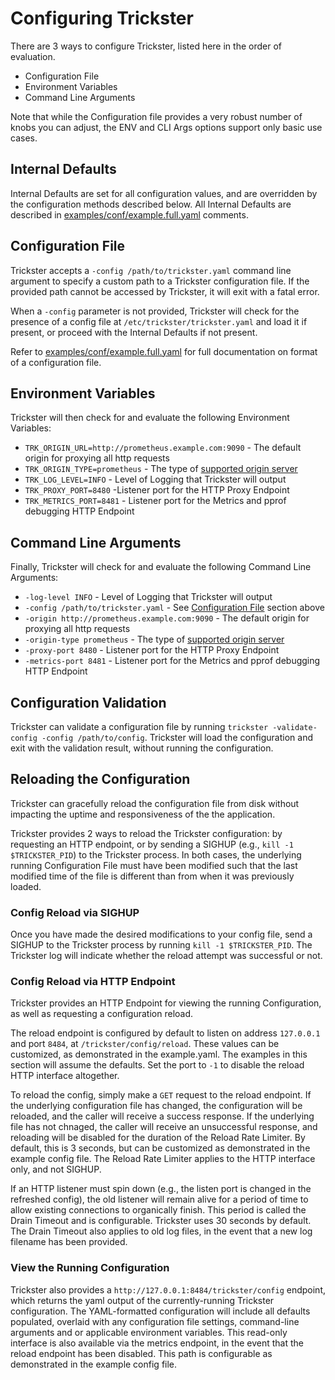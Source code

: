 # Configuring Trickster

There are 3 ways to configure Trickster, listed here in the order of evaluation.

* Configuration File
* Environment Variables
* Command Line Arguments

Note that while the Configuration file provides a very robust number of knobs you can adjust, the ENV and CLI Args options support only basic use cases.

## Internal Defaults

Internal Defaults are set for all configuration values, and are overridden by the configuration methods described below. All Internal Defaults are described in [examples/conf/example.full.yaml](../examples/conf/example.full.yaml) comments.

## Configuration File

Trickster accepts a `-config /path/to/trickster.yaml` command line argument to specify a custom path to a Trickster configuration file. If the provided path cannot be accessed by Trickster, it will exit with a fatal error.

When a `-config` parameter is not provided, Trickster will check for the presence of a config file at `/etc/trickster/trickster.yaml` and load it if present, or proceed with the Internal Defaults if not present.

Refer to [examples/conf/example.full.yaml](../examples/conf/example.full.yaml) for full documentation on format of a configuration file.

## Environment Variables

Trickster will then check for and evaluate the following Environment Variables:

* `TRK_ORIGIN_URL=http://prometheus.example.com:9090` - The default origin for proxying all http requests
* `TRK_ORIGIN_TYPE=prometheus` - The type of [supported origin server](./supported-origin-types.md)
* `TRK_LOG_LEVEL=INFO` - Level of Logging that Trickster will output
* `TRK_PROXY_PORT=8480` -Listener port for the HTTP Proxy Endpoint
* `TRK_METRICS_PORT=8481` - Listener port for the Metrics and pprof debugging HTTP Endpoint

## Command Line Arguments

Finally, Trickster will check for and evaluate the following Command Line Arguments:

* `-log-level INFO` - Level of Logging that Trickster will output
* `-config /path/to/trickster.yaml` - See [Configuration File](#configuration-file) section above
* `-origin http://prometheus.example.com:9090` - The default origin for proxying all http requests
* `-origin-type prometheus` - The type of [supported origin server](./supported-origin-types.md)
* `-proxy-port 8480` - Listener port for the HTTP Proxy Endpoint
* `-metrics-port 8481` - Listener port for the Metrics and pprof debugging HTTP Endpoint

## Configuration Validation

Trickster can validate a configuration file by running `trickster -validate-config -config /path/to/config`. Trickster will load the configuration and exit with the validation result, without running the configuration.

## Reloading the Configuration

Trickster can gracefully reload the configuration file from disk without impacting the uptime and responsiveness of the the application.

Trickster provides 2 ways to reload the Trickster configuration: by requesting an HTTP endpoint, or by sending a SIGHUP (e.g., `kill -1 $TRICKSTER_PID`) to the Trickster process. In both cases, the underlying running Configuration File must have been modified such that the last modified time of the file is different than from when it was previously loaded.

### Config Reload via SIGHUP

Once you have made the desired modifications to your config file, send a SIGHUP to the Trickster process by running `kill -1 $TRICKSTER_PID`. The Trickster log will indicate whether the reload attempt was successful or not.

### Config Reload via HTTP Endpoint

Trickster provides an HTTP Endpoint for viewing the running Configuration, as well as requesting a configuration reload.

The reload endpoint is configured by default to listen on address `127.0.0.1` and port `8484`, at `/trickster/config/reload`. These values can be customized, as demonstrated in the example.yaml. The examples in this section will assume the defaults. Set the port to `-1` to disable the reload HTTP interface altogether.

To reload the config, simply make a `GET` request to the reload endpoint. If the underlying configuration file has changed, the configuration will be reloaded, and the caller will receive a success response. If the underlying file has not chnaged, the caller will receive an unsuccessful response, and reloading will be disabled for the duration of the Reload Rate Limiter. By default, this is 3 seconds, but can be customized as demonstrated in the example config file. The Reload Rate Limiter applies to the HTTP interface only, and not SIGHUP.

If an HTTP listener must spin down (e.g., the listen port is changed in the refreshed config), the old listener will remain alive for a period of time to allow existing connections to organically finish. This period is called the Drain Timeout and is configurable. Trickster uses 30 seconds by default. The Drain Timeout also applies to old log files, in the event that a new log filename has been provided.

### View the Running Configuration

Trickster also provides a `http://127.0.0.1:8484/trickster/config` endpoint, which returns the yaml output of the currently-running Trickster configuration. The YAML-formatted configuration will include all defaults populated, overlaid with any configuration file settings, command-line arguments and or applicable environment variables. This read-only interface is also available via the metrics endpoint, in the event that the reload endpoint has been disabled. This path is configurable as demonstrated in the example config file.

